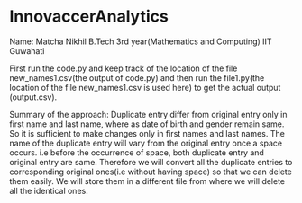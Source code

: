 # InnovaccerAnalytics
Name: Matcha Nikhil
B.Tech 3rd year(Mathematics and Computing)
IIT Guwahati

First run the code.py and keep track of the location of the file new_names1.csv(the output of code.py) and then run the file1.py(the location of the file new_names1.csv is used here) to get the actual output (output.csv).


Summary of the approach:
Duplicate entry differ from original entry only in first name and last name, where as date of birth and gender remain same.
So it is sufficient to make changes only in first names and last names.
The name of the duplicate entry will vary from the original entry once a space occurs.
i.e before the occurrence of space, both duplicate entry and original entry are same.
Therefore we will convert all the duplicate entries to corresponding original ones(i.e without having space) so that we can delete them easily.
We will store them in a different file from where we will delete all the identical ones.
